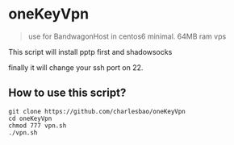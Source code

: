 # oneKeyVpn
> use for BandwagonHost in centos6 minimal. 64MB ram vps

This script will install pptp first and shadowsocks

finally it will change your ssh port on 22.

## How to use this script?
	git clone https://github.com/charlesbao/oneKeyVpn
	cd oneKeyVpn
	chmod 777 vpn.sh
	./vpn.sh
